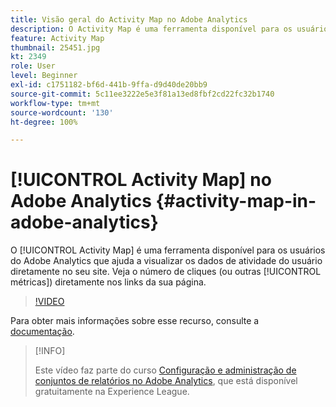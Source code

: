 ```yaml
---
title: Visão geral do Activity Map no Adobe Analytics
description: O Activity Map é uma ferramenta disponível para os usuários do Adobe Analytics que ajuda a visualizar os dados de atividade do usuário diretamente no seu site. Veja o número de cliques (ou outras métricas) diretamente nos links da sua página.
feature: Activity Map
thumbnail: 25451.jpg
kt: 2349
role: User
level: Beginner
exl-id: c1751182-bf6d-441b-9ffa-d9d40de20bb9
source-git-commit: 5c11ee3222e5e3f81a13ed8fbf2cd22fc32b1740
workflow-type: tm+mt
source-wordcount: '130'
ht-degree: 100%

---
```


# [!UICONTROL Activity Map] no Adobe Analytics {#activity-map-in-adobe-analytics}

O [!UICONTROL Activity Map] é uma ferramenta disponível para os usuários do Adobe Analytics que ajuda a visualizar os dados de atividade do usuário diretamente no seu site. Veja o número de cliques (ou outras [!UICONTROL métricas]) diretamente nos links da sua página.

>[!VIDEO](https://video.tv.adobe.com/v/25451/?quality=12)

Para obter mais informações sobre esse recurso, consulte a [documentação](https://experienceleague.adobe.com/docs/analytics/analyze/activity-map/activity-map.html?lang=pt-BR).

>[!INFO]
>
> Este vídeo faz parte do curso [Configuração e administração de conjuntos de relatórios no Adobe Analytics](https://experienceleague.adobe.com/?recommended=Analytics-A-1-2021.1.administration&amp;lang=pt-BR), que está disponível gratuitamente na Experience League.